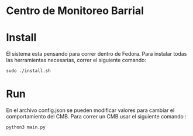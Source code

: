 # Centro de Monitoreo Barrial

# Install

Él sistema esta pensando para correr dentro de Fedora. Para instalar todas las herramientas necesarias, correr el siguiente comando:

```
sudo ./install.sh
```

# Run

En el archivo config.json se pueden modificar valores para cambiar el comportamiento del CMB. Para correr un CMB usar el siguiente comando :

```
python3 main.py
``` 